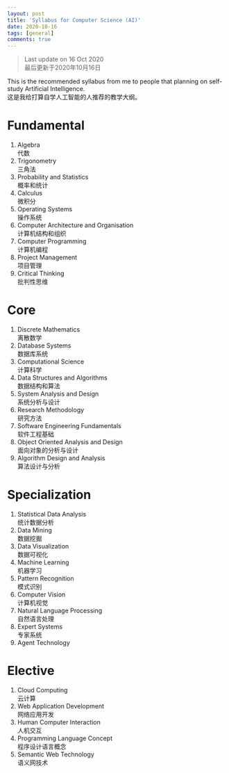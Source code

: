 ```yaml
---
layout: post
title: 'Syllabus for Computer Science (AI)'
date: 2020-10-16
tags: [general]
comments: true
---
```

> Last update on 16 Oct 2020 <br> 最后更新于2020年10月16日

This is the recommended syllabus from me to people that planning on self-study Artificial Intelligence. <br>
这是我给打算自学人工智能的人推荐的教学大纲。

# Fundamental
1. Algebra <br> 代数
1. Trigonometry <br> 三角法 
1. Probability and Statistics <br> 概率和统计
1. Calculus <br> 微积分
1. Operating Systems <br> 操作系统
1. Computer Architecture and Organisation <br> 计算机结构和组织
1. Computer Programming <br> 计算机编程
1. Project Management <br> 项目管理
1. Critical Thinking <br> 批判性思维

# Core
1. Discrete Mathematics <br> 离散数学
1. Database Systems <br> 数据库系统
1. Computational Science <br> 计算科学
1. Data Structures and Algorithms <br> 数据结构和算法
1. System Analysis and Design <br> 系统分析与设计
1. Research Methodology <br> 研究方法
1. Software Engineering Fundamentals <br> 软件工程基础
1. Object Oriented Analysis and Design <br> 面向对象的分析与设计
1. Algorithm Design and Analysis <br> 算法设计与分析

# Specialization
1. Statistical Data Analysis <br> 统计数据分析
1. Data Mining <br> 数据挖掘
1. Data Visualization <br> 数据可视化
1. Machine Learning <br> 机器学习
1. Pattern Recognition <br> 模式识别
1. Computer Vision <br> 计算机视觉
1. Natural Language Processing <br> 自然语言处理
1. Expert Systems <br> 专家系统
1. Agent Technology 

# Elective
1. Cloud Computing <br> 云计算
1. Web Application Development <br> 网络应用开发
1. Human Computer Interaction <br> 人机交互
1. Programming Language Concept <br> 程序设计语言概念
1. Semantic Web Technology <br> 语义网技术
